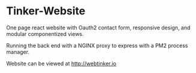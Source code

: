 # Tinker-Website

One page react website with Oauth2 contact form, responsive design, and modular componentized views.

Running the back end with a NGINX proxy to express with a PM2 process manager.

Website can be viewed at http://webtinker.io
